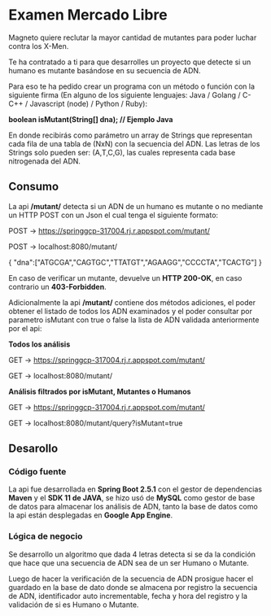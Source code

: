 # Examen Mercado Libre

Magneto quiere reclutar la mayor cantidad de mutantes para poder luchar contra los X-Men.

Te ha contratado a ti para que desarrolles un proyecto que detecte si un humano es mutante basándose en su secuencia de ADN.

Para eso te ha pedido crear un programa con un método o función con la siguiente firma (En
alguno de los siguiente lenguajes: Java / Golang / C-C++ / Javascript (node) / Python / Ruby):

**boolean isMutant(String[] dna); // Ejemplo Java**

En donde recibirás como parámetro un array de Strings que representan cada fila de una tabla
de (NxN) con la secuencia del ADN. Las letras de los Strings solo pueden ser: (A,T,C,G), las
cuales representa cada base nitrogenada del ADN.

## Consumo

La api **/mutant/** detecta si un ADN de un humano es mutante o no mediante un HTTP POST con un Json el cual tenga el siguiente formato:

POST → https://springgcp-317004.rj.r.appspot.com/mutant/

POST → localhost:8080/mutant/

{
    "dna":["ATGCGA","CAGTGC","TTATGT","AGAAGG","CCCCTA","TCACTG"]
}

En caso de verificar un mutante, devuelve un **HTTP 200-OK**, en caso contrario un **403-Forbidden**.

Adicionalmente la api **/mutant/** contiene dos métodos adiciones, el poder obtener el listado de todos los ADN examinados y el poder consultar por parametro isMutant con true o false la lista de ADN validada anteriormente por el api:

**Todos los análisis**

GET → https://springgcp-317004.rj.r.appspot.com/mutant/

GET → localhost:8080/mutant/

**Análisis filtrados por isMutant, Mutantes o Humanos**

GET → https://springgcp-317004.rj.r.appspot.com/mutant/

GET → localhost:8080/mutant/query?isMutant=true

## Desarollo

### Código fuente

La api fue desarrollada en **Spring Boot 2.5.1** con el gestor de dependencias **Maven** y el **SDK 11 de JAVA**, se hizo usó de **MySQL** como gestor de base de datos para almacenar los análisis de ADN, tanto la base de datos como la api están desplegadas en **Google App Engine**.

### Lógica de negocio

Se desarrollo un algoritmo que dada 4 letras detecta si se da la condición que hace que una secuencia de ADN sea de un ser Humano o Mutante.

Luego de hacer la verificación de la secuencia de ADN prosigue hacer el guardado en la base de dato donde se almacena por registro la secuencia de ADN, identificador auto incrementable, fecha y hora del registro y la validación de si es Humano o Mutante.
